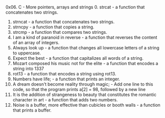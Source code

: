 0x06. C - More pointers, arrays and strings
0. strcat -  a function that concatenates two strings.
1. strncat -  a function that concatenates two strings.
2. strncpy - a function that copies a string.
3. strcmp - a function that compares two strings.
4. I am a kind of paranoid in reverse -  a function that reverses the content of an array of integers.
5. Always look up -  a function that changes all lowercase letters of a string to uppercase.
6. Expect the best - a function that capitalizes all words of a string.
7. Mozart composed his music not for the elite - a function that encodes a string into 1337
8. rot13 - a function that encodes a string using rot13.
9. Numbers have life;  -  a function that prints an integer.
10. A dream doesn't become reality through magic; - Add one line to this code, so that the program prints a[2] = 98, followed by a new line
11. It is the addition of strangeness to beauty that constitutes the romantic character in art - a function that adds two numbers.
12. Noise is a buffer, more effective than cubicles or booth walls -  a function that prints a buffer.
